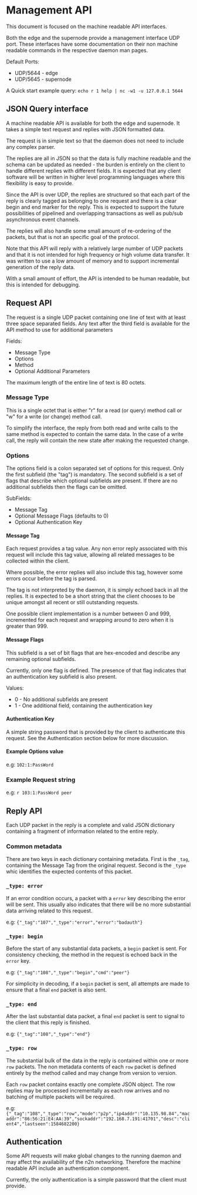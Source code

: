 # Management API

This document is focused on the machine readable API interfaces. 

Both the edge and the supernode provide a management interface UDP port.
These interfaces have some documentation on their non machine readable
commands in the respective daemon man pages.

Default Ports:
- UDP/5644 - edge
- UDP/5645 - supernode

A Quick start example query:
    `echo r 1 help | nc -w1 -u 127.0.0.1 5644`

## JSON Query interface

A machine readable API is available for both the edge and supernode.  It
takes a simple text request and replies with JSON formatted data.

The request is in simple text so that the daemon does not need to include any
complex parser.

The replies are all in JSON so that the data is fully machine readable and
the schema can be updated as needed - the burden is entirely on the client
to handle different replies with different fields.  It is expected that
any client software will be written in higher level programming languages
where this flexibility is easy to provide.

Since the API is over UDP, the replies are structured so that each part of
the reply is clearly tagged as belonging to one request and there is a
clear begin and end marker for the reply.  This is expected to support the
future possibilities of pipelined and overlapping transactions as well as
pub/sub asynchronous event channels.

The replies will also handle some small amount of re-ordering of the
packets, but that is not an specific goal of the protocol.

Note that this API will reply with a relatively large number of UDP packets
and that it is not intended for high frequency or high volume data transfer.
It was written to use a low amount of memory and to support incremental
generation of the reply data.

With a small amount of effort, the API is intended to be human readable,
but this is intended for debugging.

## Request API

The request is a single UDP packet containing one line of text with at least
three space separated fields.  Any text after the third field is available for
the API method to use for additional parameters 

Fields:
- Message Type
- Options
- Method
- Optional Additional Parameters

The maximum length of the entire line of text is 80 octets.

### Message Type

This is a single octet that is either "r" for a read (or query) method
call or "w" for a write (or change) method call.

To simplify the interface, the reply from both read and write calls to the
same method is expected to contain the same data.  In the case of a write
call, the reply will contain the new state after making the requested change.

### Options

The options field is a colon separated set of options for this request.  Only
the first subfield (the "tag") is mandatory.  The second subfield is a set
of flags that describe which optional subfields are present.
If there are no additional subfields then the flags can be omitted.

SubFields:
- Message Tag
- Optional Message Flags (defaults to 0)
- Optional Authentication Key

#### Message Tag

Each request provides a tag value.  Any non error reply associated with this
request will include this tag value, allowing all related messages to be
collected within the client.

Where possible, the error replies will also include this tag, however some
errors occur before the tag is parsed.

The tag is not interpreted by the daemon, it is simply echoed back in all
the replies.  It is expected to be a short string that the client chooses
to be unique amongst all recent or still outstanding requests.

One possible client implementation is a number between 0 and 999, incremented
for each request and wrapping around to zero when it is greater than 999.

#### Message Flags

This subfield is a set of bit flags that are hex-encoded and describe any
remaining optional subfields.

Currently, only one flag is defined.  The presence of that flag indicates
that an authentication key subfield is also present.

Values:
- 0 - No additional subfields are present
- 1 - One additional field, containing the authentication key

#### Authentication Key

A simple string password that is provided by the client to authenticate
this request.  See the Authentication section below for more discussion.

#### Example Options value

e.g:
    `102:1:PassWord`

### Example Request string

e.g:
    `r 103:1:PassWord peer`

## Reply API

Each UDP packet in the reply is a complete and valid JSON dictionary
containing a fragment of information related to the entire reply.

### Common metadata

There are two keys in each dictionary containing metadata.  First
is the `_tag`, containing the Message Tag from the original request.
Second is the `_type` whic identifies the expected contents of this
packet.

### `_type: error`

If an error condition occurs, a packet with a `error` key describing
the error will be sent.  This usually also indicates that there will
be no more substantial data arriving related to this request.

e.g:
    `{"_tag":"107","_type":"error","error":"badauth"}`

### `_type: begin`

Before the start of any substantial data packets, a `begin` packet is
sent.  For consistency checking, the method in the request is echoed
back in the `error` key.

e.g:
    `{"_tag":"108","_type":"begin","cmd":"peer"}`

For simplicity in decoding, if a `begin` packet is sent, all attempts
are made to ensure that a final `end` packet is also sent.

### `_type: end`

After the last substantial data packet, a final `end` packet is sent
to signal to the client that this reply is finished.

e.g:
    `{"_tag":"108","_type":"end"}`

### `_type: row`

The substantial bulk of the data in the reply is contained within one or
more `row` packets.  The non metadata contents of each `row` packet is
defined entirely by the method called and may change from version to version.

Each `row` packet contains exactly one complete JSON object. The row replies
may be processed incrementally as each row arrives and no batching of multiple
packets will be required.

e.g:
    `{"_tag":"108","_type":"row","mode":"p2p","ip4addr":"10.135.98.84","macaddr":"86:56:21:E4:AA:39","sockaddr":"192.168.7.191:41701","desc":"client4","lastseen":1584682200}`

## Authentication

Some API requests will make global changes to the running daemon and may
affect the availability of the n2n networking.  Therefore the machine
readable API include an authentication component.

Currently, the only authentication is a simple password that the client
must provide.
